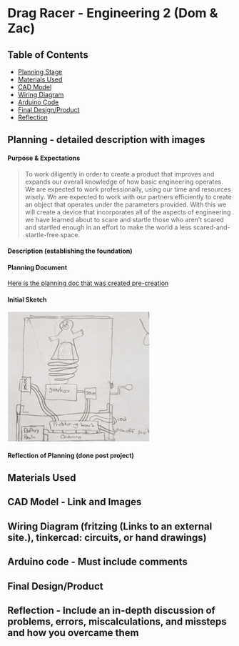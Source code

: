 # Drag Racer - Engineering 2 (Dom & Zac)


## Table of Contents 
* [Planning Stage](https://github.com/dcaffer07/Drag-Racer/blob/main/README.md#planning---detailed-description-with-images) 
* [Materials Used](https://github.com/dcaffer07/Drag-Racer/blob/main/README.md#materials-used)
* [CAD Model](https://github.com/dcaffer07/Drag-Racer/blob/main/README.md#cad-model---link-and-images)
* [Wiring Diagram](https://github.com/dcaffer07/Drag-Racer/blob/main/README.md#wiring-diagram-fritzing-links-to-an-external-site-tinkercad-circuits-or-hand-drawings) 
* [Arduino Code](https://github.com/dcaffer07/Drag-Racer/blob/main/README.md#arduino-code---must-include-comments)
* [Final Design/Product](https://github.com/dcaffer07/Drag-Racer/blob/main/README.md#final-designproduct)
* [Reflection](https://github.com/dcaffer07/Drag-Racer/blob/main/README.md#reflection---include-an-in-depth-discussion-of-problems-errors-miscalculations-and-missteps-and-how-you-overcame-them)


## Planning - detailed description with images
#### Purpose & Expectations
> To work diligently in order to create a product that improves and expands our overall knowledge of how basic engineering operates.  We are expected to work professionally, using our time and resources wisely.  We are expected to work with our partners efficiently to create an object that operates under the parameters provided. With this we will create a device that incorporates all of the aspects of engineering we have learned about to scare and startle those who aren’t scared and startled enough in an effort to make the world a less scared-and-startle-free space.

#### Description (establishing the foundation)
#### Planning Document
[Here is the planning doc that was created pre-creation](https://docs.google.com/document/d/14ydlslu0jilWMhaa84WuWhr467ZRmgDgo2GTIVmntT8/edit#heading=h.ukbi0a75zb46)

#### Initial Sketch
<img src="https://github.com/dcaffer07/JackInTheBox/blob/main/media/jackInBox.png?raw=true" alt="wiring2" style="width:318px;">

#### Reflection of Planning (done post project)

## Materials Used
## CAD Model - Link and Images
## Wiring Diagram (fritzing (Links to an external site.), tinkercad: circuits, or hand drawings)
## Arduino code - Must include comments
## Final Design/Product
## Reflection - Include an in-depth discussion of problems, errors, miscalculations, and missteps and how you overcame them
